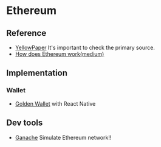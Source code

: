 # Ethereum

## Reference
- [YellowPaper](https://ethereum.github.io/yellowpaper/paper.pdf) It's important to check the primary source.
- [How does Ethereum work(medium)](https://medium.com/@preethikasireddy/how-does-ethereum-work-anyway-22d1df506369)

## Implementation
### Wallet
- [Golden Wallet](https://github.com/goldennetwork/golden-wallet-react-native) with React Native

## Dev tools
- [Ganache](https://github.com/trufflesuite/ganache-cli)
Simulate Ethereum network!!
